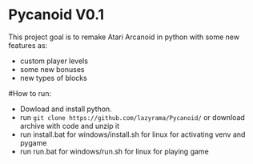# Pycanoid V0.1
This project goal is to remake Atari Arcanoid in python with some new features as:
* custom player levels
* some new bonuses
* new types of blocks

#How to run:
* Dowload and install python.
* run ```git clone https://github.com/lazyrama/Pycanoid/``` or download archive with code and unzip it
* run install.bat for windows/install.sh for linux for activating venv and pygame
* run run.bat for windows/run.sh for linux for playing game
